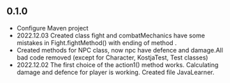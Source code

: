 ## 0.1.0
- Configure Maven project
- 2022.12.03 Created class fight and combatMechanics have some mistakes in Fight.fightMethod() with ending of method .
- Created methods for NPC class, now npc have defence and damage.All bad code removed (except for Character, KostjaTest, Test classes)
- 2022.12.02 The first choice of the action1() method works. Calculating damage and defence for player is working. Created file JavaLearner.